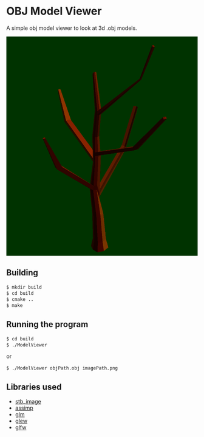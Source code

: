 # OBJ Model Viewer
A simple obj model viewer to look at 3d .obj models.

![screenshot](https://github.com/hpnrep6/3DModelViewer/blob/master/screenshot.png)
## Building

```
$ mkdir build
$ cd build
$ cmake ..
$ make
```

## Running the program

```
$ cd build
$ ./ModelViewer
```

or

```
$ ./ModelViewer objPath.obj imagePath.png
```

## Libraries used

- [stb_image](https://github.com/nothings/stb)
- [assimp](https://github.com/assimp/assimp)
- [glm](https://github.com/g-truc/glm)
- [glew](http://glew.sourceforge.net/)
- [glfw](https://www.glfw.org/docs/3.3/quick.html)
